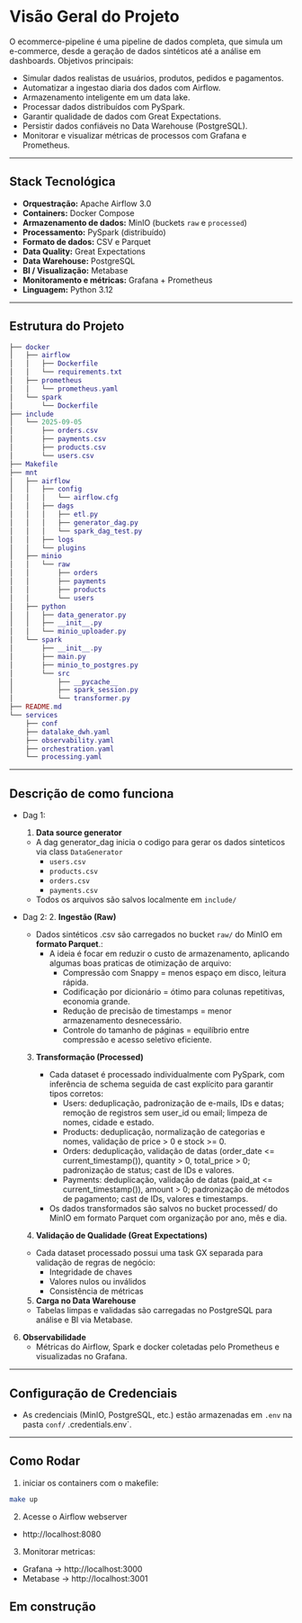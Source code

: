 # Visão Geral do Projeto

O ecommerce-pipeline é uma pipeline de dados completa, que simula um e-commerce, desde a geração de dados sintéticos até a análise em dashboards.
Objetivos principais:

  - Simular dados realistas de usuários, produtos, pedidos e pagamentos.
  - Automatizar a ingestao diaria dos dados com Airflow.
  - Armazenamento inteligente em um data lake.
  - Processar dados distribuídos com PySpark.
  - Garantir qualidade de dados com Great Expectations.
  - Persistir dados confiáveis no Data Warehouse (PostgreSQL).
  - Monitorar e visualizar métricas de processos com Grafana e Prometheus.

---

## Stack Tecnológica

- **Orquestração:** Apache Airflow 3.0
- **Containers:** Docker Compose
- **Armazenamento de dados:** MinIO (buckets `raw` e `processed`)
- **Processamento:** PySpark (distribuído)
- **Formato de dados:** CSV e Parquet
- **Data Quality:** Great Expectations
- **Data Warehouse:** PostgreSQL
- **BI / Visualização:** Metabase
- **Monitoramento e métricas:** Grafana + Prometheus
- **Linguagem:** Python 3.12

---

## Estrutura do Projeto

```lua
├── docker
│   ├── airflow
│   │   ├── Dockerfile
│   │   └── requirements.txt
│   ├── prometheus
│   │   └── prometheus.yaml
│   └── spark
│       └── Dockerfile
├── include
│   └── 2025-09-05
│       ├── orders.csv
│       ├── payments.csv
│       ├── products.csv
│       └── users.csv
├── Makefile
├── mnt
│   ├── airflow
│   │   ├── config
│   │   │   └── airflow.cfg
│   │   ├── dags
│   │   │   ├── etl.py
│   │   │   ├── generator_dag.py
│   │   │   └── spark_dag_test.py
│   │   ├── logs
│   │   └── plugins
│   ├── minio
│   │   └── raw
│   │       ├── orders
│   │       ├── payments
│   │       ├── products
│   │       └── users
│   ├── python
│   │   ├── data_generator.py
│   │   ├── __init__.py
│   │   └── minio_uploader.py
│   └── spark
│       ├── __init__.py
│       ├── main.py
│       ├── minio_to_postgres.py
│       └── src
│           ├── __pycache__
│           ├── spark_session.py
│           └── transformer.py
├── README.md
└── services
    ├── conf
    ├── datalake_dwh.yaml
    ├── observability.yaml
    ├── orchestration.yaml
    └── processing.yaml
```

---

## Descrição de como funciona
- Dag 1: 
  1. **Data source generator**
    - A dag generator_dag inicia o codigo para gerar os dados sinteticos via class `DataGenerator`
      - `users.csv`
      - `products.csv`
      - `orders.csv`
      - `payments.csv`
    - Todos os arquivos são salvos localmente em `include/`

- Dag 2: 
  2. **Ingestão (Raw)**  
    - Dados sintéticos .csv são carregados no bucket `raw/` do MinIO em **formato Parquet**.:
      - A ideia é focar em reduzir o custo de armazenamento, aplicando algumas boas praticas de otimização de arquivo:
        - Compressão com Snappy = menos espaço em disco, leitura rápida.
        - Codificação por dicionário = ótimo para colunas repetitivas, economia grande.
        - Redução de precisão de timestamps = menor armazenamento desnecessário.
        - Controle do tamanho de páginas = equilíbrio entre compressão e acesso seletivo eficiente.

  3. **Transformação (Processed)**  
      - Cada dataset é processado individualmente com PySpark, com inferência de schema seguida de cast explícito para garantir tipos corretos:
        - Users: deduplicação, padronização de e-mails, IDs e datas; remoção de registros sem user_id ou email; limpeza de nomes, cidade e estado.
        - Products: deduplicação, normalização de categorias e nomes, validação de price > 0 e stock >= 0.
        - Orders: deduplicação, validação de datas (order_date <= current_timestamp()), quantity > 0, total_price > 0; padronização de status; cast de IDs e valores.
        - Payments: deduplicação, validação de datas (paid_at <= current_timestamp()), amount > 0; padronização de métodos de pagamento; cast de IDs, valores e timestamps.
      - Os dados transformados são salvos no bucket processed/ do MinIO em formato Parquet com organização por ano, mês e dia.

  4. **Validação de Qualidade (Great Expectations)**  
    - Cada dataset processado possui uma task GX separada para validação de regras de negócio:
      - Integridade de chaves
      - Valores nulos ou inválidos
      - Consistência de métricas

  5. **Carga no Data Warehouse**  
    - Tabelas limpas e validadas são carregadas no PostgreSQL para análise e BI via Metabase.

6. **Observabilidade**  
   - Métricas do Airflow, Spark e docker coletadas pelo Prometheus e visualizadas no Grafana.

---

## Configuração de Credenciais
- As credenciais (MinIO, PostgreSQL, etc.) estão armazenadas em `.env` na pasta `conf/` .credentials.env`.

---

## Como Rodar

1. iniciar os containers com o makefile:
```bash
make up
```

2. Acesse o Airflow webserver
  - http://localhost:8080

3. Monitorar metricas:
- Grafana → http://localhost:3000
- Metabase → http://localhost:3001


## Em construção
